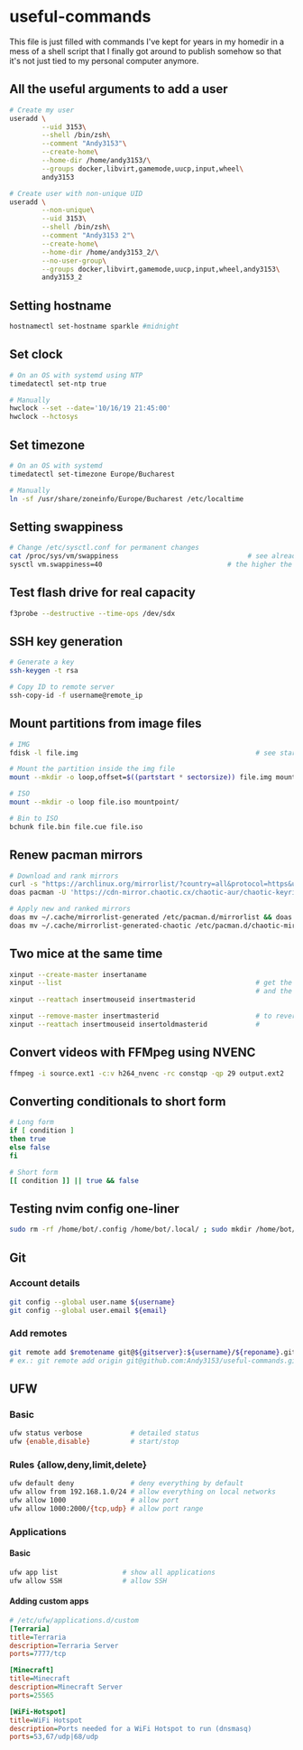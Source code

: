 <!-- vim: set fenc=utf-8 ts=4 sw=4 sts=4 sr et si tw=0 fdm=marker fmr={{{,}}} ft=markdown: -->

<!-- {{{ Introduction -->
# useful-commands
This file is just filled with commands I've kept for years in my homedir in a mess of a shell script that I finally got around to publish somehow so that it's not just tied to my personal computer anymore.
<!-- }}} -->

<!-- {{{ All the useful arguments to add a user -->
## All the useful arguments to add a user
```bash
# Create my user
useradd \
        --uid 3153\
        --shell /bin/zsh\
        --comment "Andy3153"\
        --create-home\
        --home-dir /home/andy3153/\
        --groups docker,libvirt,gamemode,uucp,input,wheel\
        andy3153

# Create user with non-unique UID
useradd \
        --non-unique\
        --uid 3153\
        --shell /bin/zsh\
        --comment "Andy3153 2"\
        --create-home\
        --home-dir /home/andy3153_2/\
        --no-user-group\
        --groups docker,libvirt,gamemode,uucp,input,wheel,andy3153\
        andy3153_2
```
<!-- }}} -->

<!-- {{{ Setting hostname -->
## Setting hostname
```bash
hostnamectl set-hostname sparkle #midnight
```
<!-- }}} -->

<!-- {{{ Set clock -->
## Set clock
```bash
# On an OS with systemd using NTP
timedatectl set-ntp true

# Manually
hwclock --set --date='10/16/19 21:45:00'
hwclock --hctosys
```
<!-- }}} -->

<!-- {{{ Set timezone -->
## Set timezone
```bash
# On an OS with systemd
timedatectl set-timezone Europe/Bucharest

# Manually
ln -sf /usr/share/zoneinfo/Europe/Bucharest /etc/localtime
```
<!-- }}} -->

<!-- {{{ Setting swappiness -->
## Setting swappiness
```bash
# Change /etc/sysctl.conf for permanent changes
cat /proc/sys/vm/swappiness                                # see already-set swappiness
sysctl vm.swappiness=40                               # the higher the more 'swappy'
```
<!-- }}} -->

<!-- {{{ Test flash drive for real capacity -->
## Test flash drive for real capacity
```bash
f3probe --destructive --time-ops /dev/sdx
```
<!-- }}} -->

<!-- {{{ SSH key generation -->
## SSH key generation
```bash
# Generate a key
ssh-keygen -t rsa

# Copy ID to remote server
ssh-copy-id -f username@remote_ip
```
<!-- }}} -->

<!-- {{{ Mount partitions from image files -->
## Mount partitions from image files
```bash
# IMG
fdisk -l file.img                                            # see start of partition and sector size

# Mount the partition inside the img file
mount --mkdir -o loop,offset=$((partstart * sectorsize)) file.img mountpoint/

# ISO
mount --mkdir -o loop file.iso mountpoint/

# Bin to ISO
bchunk file.bin file.cue file.iso
```
<!-- }}} -->

<!-- {{{ Renew pacman mirrors -->
## Renew pacman mirrors
```bash
# Download and rank mirrors
curl -s "https://archlinux.org/mirrorlist/?country=all&protocol=https&use_mirror_status=on" | sed -e 's/^#Server/Server/' -e '/^#/d' | rankmirrors --parallel - > ~/.cache/mirrorlist-generated
doas pacman -U 'https://cdn-mirror.chaotic.cx/chaotic-aur/chaotic-keyring.pkg.tar.zst' 'https://cdn-mirror.chaotic.cx/chaotic-aur/chaotic-mirrorlist.pkg.tar.zst' ; cat /etc/pacman.d/chaotic-mirrorlist | sed -e 's/^#Server/Server/' -e '/^#/d' | rankmirrors --parallel - > ~/.cache/mirrorlist-generated-chaotic

# Apply new and ranked mirrors
doas mv ~/.cache/mirrorlist-generated /etc/pacman.d/mirrorlist && doas rm -rf /etc/pacman.d/mirrorlist.pacnew
doas mv ~/.cache/mirrorlist-generated-chaotic /etc/pacman.d/chaotic-mirrorlist && doas rm -rf /etc/pacman.d/chaotic-mirrorlist.pacnew
```
<!-- }}} -->

<!-- {{{ Two mice at the same time -->
## Two mice at the same time
```bash
xinput --create-master insertaname
xinput --list                                                # get the 'id=' of your mouse on the line corresponding to your mouse name
                                                             # and the 'id=' of the new master you created, on the line corresponding to 'insertaname pointer'
xinput --reattach insertmouseid insertmasterid

xinput --remove-master insertmasterid                        # to revert changes
xinput --reattach insertmouseid insertoldmasterid            #
```
<!-- }}} -->

<!-- {{{ Convert videos with FFMpeg using NVENC -->
## Convert videos with FFMpeg using NVENC
```bash
ffmpeg -i source.ext1 -c:v h264_nvenc -rc constqp -qp 29 output.ext2
```
<!-- }}} -->

<!-- {{{ Converting conditionals to short form -->
## Converting conditionals to short form
```bash
# Long form
if [ condition ]
then true
else false
fi

# Short form
[[ condition ]] || true && false
```
<!-- }}} -->

<!-- {{{ Testing nvim config one-liner -->
## Testing nvim config one-liner
```bash
sudo rm -rf /home/bot/.config /home/bot/.local/ ; sudo mkdir /home/bot/.config ; sudo cp -r ~/src/nvim/andy3153-init_vim/ /home/bot/.config/nvim ; sudo chown -R bot:bot /home/bot ; sudo -iu bot bash
```
<!-- }}} -->

<!-- {{{ Git -->
## Git
<!-- {{{ Account details -->
### Account details
```bash
git config --global user.name ${username}
git config --global user.email ${email}
```
<!-- }}} -->

<!-- {{{ Add remotes -->
### Add remotes
```bash
git remote add $remotename git@${gitserver}:${username}/${reponame}.git
# ex.: git remote add origin git@github.com:Andy3153/useful-commands.git
```
<!-- }}} -->
<!-- }}} -->

<!-- {{{ UFW -->
## UFW
<!-- {{{ Basic -->
### Basic
```bash
ufw status verbose            # detailed status
ufw {enable,disable}          # start/stop
```
<!-- }}} -->

<!-- {{{ Rules {allow,deny,limit,delete} -->
### Rules {allow,deny,limit,delete}
```bash
ufw default deny              # deny everything by default
ufw allow from 192.168.1.0/24 # allow everything on local networks
ufw allow 1000                # allow port
ufw allow 1000:2000/{tcp,udp} # allow port range
```
<!-- }}} -->

<!-- {{{ Applications-->
### Applications
<!-- {{{ Basic -->
#### Basic
```bash
ufw app list                # show all applications
ufw allow SSH               # allow SSH
```
<!-- }}} -->

<!-- {{{ Adding custom apps -->
#### Adding custom apps
```ini
# /etc/ufw/applications.d/custom
[Terraria]
title=Terraria
description=Terraria Server
ports=7777/tcp

[Minecraft]
title=Minecraft
description=Minecraft Server
ports=25565

[WiFi-Hotspot]
title=WiFi Hotspot
description=Ports needed for a WiFi Hotspot to run (dnsmasq)
ports=53,67/udp|68/udp
```
<!-- }}} -->
<!-- }}} -->
<!-- }}} -->
